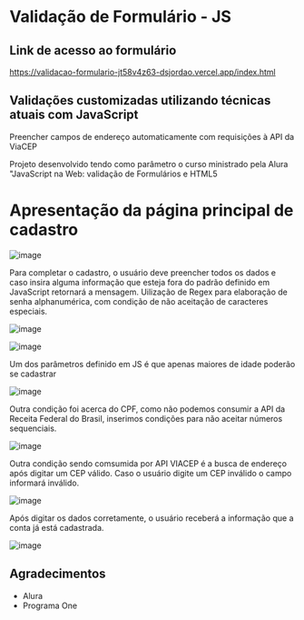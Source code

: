 # Validação de Formulário - JS

## Link de acesso ao formulário 

https://validacao-formulario-jt58v4z63-dsjordao.vercel.app/index.html

## Validações customizadas utilizando técnicas atuais com JavaScript

Preencher campos de endereço automaticamente com requisições à API da ViaCEP

Projeto desenvolvido tendo como parâmetro o curso ministrado pela Alura "JavaScript na Web: validação de Formulários e HTML5

# Apresentação da página principal de cadastro

![image](https://user-images.githubusercontent.com/101356855/200185963-60d135d9-9e7a-415e-821c-6377e11cdcf4.png)

Para completar o cadastro, o usuário deve preencher todos os dados e caso insira alguma informação que esteja fora do padrão definido em JavaScript retornará a mensagem.
Uilização de Regex para elaboração de senha alphanumérica, com condição de não aceitação de caracteres especiais.

![image](https://user-images.githubusercontent.com/101356855/200186155-a1260ae0-6524-4205-8343-b7fc01859309.png)

![image](https://user-images.githubusercontent.com/101356855/200186209-f0bfda8e-e493-4fad-bc6a-958f6371bbc4.png)

Um dos parâmetros definido em JS é que apenas maiores de idade poderão se cadastrar

![image](https://user-images.githubusercontent.com/101356855/200186236-0e6de195-5be6-45ad-b101-e5fd5e3b93e2.png)

Outra condição foi acerca do CPF, como não podemos consumir a API da Receita Federal do Brasil, inserimos condições para não aceitar números sequenciais.

![image](https://user-images.githubusercontent.com/101356855/200186351-017fe72a-d0a1-4299-be6d-cf80d5af9751.png)

Outra condição sendo comsumida por API VIACEP é a busca de endereço após digitar um CEP válido. Caso o usuário digite um CEP inválido o campo informará inválido.

![image](https://user-images.githubusercontent.com/101356855/200186466-cdea7699-3b4f-4d82-8498-659f9d3553c5.png)

Após digitar os dados corretamente, o usuário receberá a informação que a conta já está cadastrada.

![image](https://user-images.githubusercontent.com/101356855/200186528-56338512-51fa-4f0a-ba52-6bd3a1d7a565.png)

## Agradecimentos

- Alura
- Programa One


